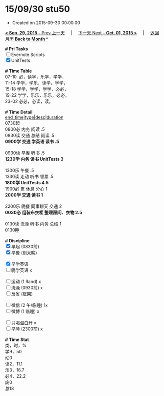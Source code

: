 # 15/09/30 stu50

- Created on 2015-09-30 00:00:00

[**< Sep. 29, 2015** - Prev 上一天](_archived/lifelogs/2015/09/d29.md) &nbsp; &nbsp; | &nbsp; &nbsp; [下一天 Next - **Oct. 01, 2015 >**](_archived/lifelogs/2015/10/d01.md) &nbsp; &nbsp; |  &nbsp; &nbsp; [返回月历 **Back to Month ^**](_archived/lifelogs/2015/09/index.md)
<br/><div><b># Pri Tasks</b></div><div><input type="checkbox"/>Evernote Scripts</div><div><input checked="true" type="checkbox"/>UnitTests</div><div><br/></div><div><b># Time Table</b></div><div>07-10  必，读学，乐学，学学，</div><div>11-14 学学，学乐，读学，学学，</div><div>15-18 学学，学学，学学，必必，</div><div>19-22 学学，乐乐，乐乐，必必，</div><div>23-02 必必，必读，读。</div><div><br/></div><div><b># Time Detail</b></div><div><u>end_time|type|desc|duration</u></div><div>0730起</div><div>0800必 内务 阅读 .5</div><div>0830读 交通 总结 阅读 .5</div><div><b>0900学 交通 学英语 读书 .5</b></div><div><br/></div><div>0930读 早餐 听书 .5</div><div><b>1230学 内务 读书 UnitTests 3</b></div><div><br/></div><div>1300乐 午餐 .5</div><div>1330读 走动 听书 领票 .5</div><div><b>1800学 UnitTests 4.5</b></div><div>1900必 累 休息 分心 1</div><div><b>2000学 交通 读书 1</b></div><div><br/></div><div>2200乐 晚餐 同事聊天 交通 2</div><div><b>0030必 组装布衣柜 整理房间、衣物 2.5</b></div><div><br/></div><div>0130读 洗澡 听书 内务 总结 1</div><div>0130睡</div><div><br/></div><div><b># Discipline</b></div><div><input checked="true" type="checkbox"/>早起 (0830前)</div><div><input checked="true" type="checkbox"/>早餐 (别太晚)</div><div><br/></div><div><input checked="true" type="checkbox"/>早学英语</div><div><input type="checkbox"/>晚学英语 x</div><div><br/></div><div><input type="checkbox"/>运动 (1 Rand) x</div><div><input type="checkbox"/>洗澡 (0930前) x</div><div><input type="checkbox"/>反省 (框架)</div><div><br/></div><div><input type="checkbox"/>微信 (2 午/临睡) 1x</div><div><input type="checkbox"/>微博 (1 临睡) x</div><div><br/></div><div><input type="checkbox"/>只喝温白开 x</div><div><input type="checkbox"/>早睡 (2300前) x</div><div><br/></div><div><b># Time Stat</b></div><div>类，时，%</div><div>学9，50</div><div>动0</div><div>读2，11.1</div><div>乐3，16.7</div><div>必4，22.2</div><div>废0</div><div>总18</div>
